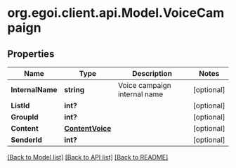 # org.egoi.client.api.Model.VoiceCampaign
## Properties

Name | Type | Description | Notes
------------ | ------------- | ------------- | -------------
**InternalName** | **string** | Voice campaign internal name | [optional] 
**ListId** | **int?** |  | [optional] 
**GroupId** | **int?** |  | [optional] 
**Content** | [**ContentVoice**](ContentVoice.md) |  | [optional] 
**SenderId** | **int?** |  | [optional] 

[[Back to Model list]](../README.md#documentation-for-models) [[Back to API list]](../README.md#documentation-for-api-endpoints) [[Back to README]](../README.md)

